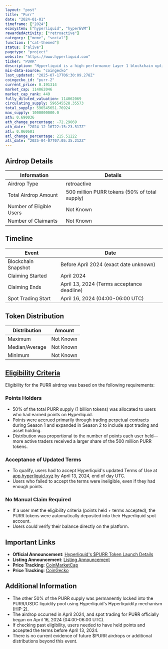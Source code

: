 ```yaml
---
layout: "post"
title: "Purr"
date: "2024-01-01"
timeframe: ["2024"]
ecosystem: ["hyperliquid", "hyperEVM"]
rewardedActivity: ["retroactive"]
category: ["meme", "social"]
function: ["cat-themed"]
status: ["alive"]
pagetype: "project"
website: "https://www.hyperliquid.com"
ticker: "PURR"
description: "Hyperliquid is a high-performance Layer 1 blockchain optimized for decentralized finance (DeFi) applications, offering fully on-chain spot and perpetual trading with native token standards."
mis-data-source: "coingecko"
last_updated: "2025-07-17T06:30:09.278Z"
coingecko_id: "purr-2"
current_price: 0.191314
market_cap: 114062046
market_cap_rank: 449
fully_diluted_valuation: 114062069
circulating_supply: 596545528.35573
total_supply: 596545651.76924
max_supply: 1000000000.0
ath: 0.690036
ath_change_percentage: -72.29069
ath_date: "2024-12-16T22:15:23.517Z"
atl: 0.060601
atl_change_percentage: 215.51222
atl_date: "2025-04-07T07:05:35.212Z"
---
```


## Airdrop Details

| Information              | Details                                       |
| ------------------------ | --------------------------------------------- |
| Airdrop Type             | retroactive                                   |
| Total Airdrop Amount     | 500 million PURR tokens (50% of total supply) |
| Number of Eligible Users | Not Known                                     |
| Number of Claimants      | Not Known                                     |

## Timeline

| Event               | Date                                       |
| ------------------- | ------------------------------------------ |
| Blockchain Snapshot | Before April 2024 (exact date unknown)     |
| Claiming Started    | April 2024                                 |
| Claiming Ends       | April 13, 2024 (Terms acceptance deadline) |
| Spot Trading Start  | April 16, 2024 (04:00-06:00 UTC)           |

## Token Distribution

| Distribution   | Amount    |
| -------------- | --------- |
| Maximum        | Not Known |
| Median/Average | Not Known |
| Minimum        | Not Known |

## [Eligibility Criteria](https://app.hyperliquid.xyz)

Eligibility for the PURR airdrop was based on the following requirements:

### Points Holders
- 50% of the total PURR supply (1 billion tokens) was allocated to users who had earned points on Hyperliquid.
- Points were accrued primarily through trading perpetual contracts during Season 1 and expanded in Season 2 to include spot trading and asset holding.
- Distribution was proportional to the number of points each user held—more active traders received a larger share of the 500 million PURR tokens.

### Acceptance of Updated Terms
- To qualify, users had to accept Hyperliquid's updated Terms of Use at [app.hyperliquid.xyz](https://app.hyperliquid.xyz) by April 13, 2024, end of day UTC.
- Users who failed to accept the terms were ineligible, even if they had enough points.

### No Manual Claim Required
- If a user met the eligibility criteria (points held + terms accepted), the PURR tokens were automatically deposited into their Hyperliquid spot account.
- Users could verify their balance directly on the platform.

## Important Links

- **Official Announcement**: [Hyperliquid's $PURR Token Launch Details](https://x.com/HyperliquidX/status/1773531180815507473)
- **Listing Announcement**: [Listing Announcement](https://x.com/HyperliquidX/status/1780079468918587507)
- **Price Tracking**: [CoinMarketCap](https://coinmarketcap.com/currencies/purr)
- **Price Tracking**: [CoinGecko](https://www.coingecko.com/en/coins/purr)

## Additional Information

- The other 50% of the PURR supply was permanently locked into the PURR/USDC liquidity pool using Hyperliquid's Hyperliquidity mechanism (HIP-2).
- The airdrop occurred in April 2024, and spot trading for PURR officially began on April 16, 2024 (04:00-06:00 UTC).
- If checking past eligibility, users needed to have held points and accepted the terms before April 13, 2024.
- There is no current evidence of future $PURR airdrops or additional distributions beyond this event.